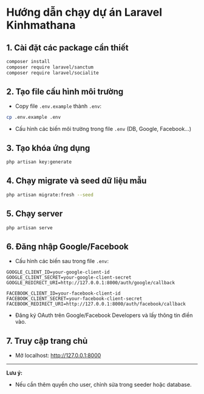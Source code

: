 # Hướng dẫn chạy dự án Laravel Kinhmathana

## 1. Cài đặt các package cần thiết
```bash
composer install
composer require laravel/sanctum
composer require laravel/socialite
```

## 2. Tạo file cấu hình môi trường
- Copy file `.env.example` thành `.env`:
```bash
cp .env.example .env
```
- Cấu hình các biến môi trường trong file `.env` (DB, Google, Facebook...)

## 3. Tạo khóa ứng dụng
```bash
php artisan key:generate
```

## 4. Chạy migrate và seed dữ liệu mẫu
```bash
php artisan migrate:fresh --seed
```

## 5. Chạy server
```bash
php artisan serve
```

## 6. Đăng nhập Google/Facebook
- Cấu hình các biến sau trong file `.env`:
```
GOOGLE_CLIENT_ID=your-google-client-id
GOOGLE_CLIENT_SECRET=your-google-client-secret
GOOGLE_REDIRECT_URI=http://127.0.0.1:8000/auth/google/callback

FACEBOOK_CLIENT_ID=your-facebook-client-id
FACEBOOK_CLIENT_SECRET=your-facebook-client-secret
FACEBOOK_REDIRECT_URI=http://127.0.0.1:8000/auth/facebook/callback
```
- Đăng ký OAuth trên Google/Facebook Developers và lấy thông tin điền vào.

## 7. Truy cập trang chủ
- Mở localhost: http://127.0.0.1:8000

---
**Lưu ý:**
- Nếu cần thêm quyền cho user, chỉnh sửa trong seeder hoặc database.